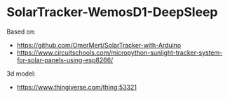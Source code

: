 # SolarTracker-WemosD1-DeepSleep
Based on:
-   https://github.com/OmerMert/SolarTracker-with-Arduino
-   https://www.circuitschools.com/micropython-sunlight-tracker-system-for-solar-panels-using-esp8266/

3d model:
-   https://www.thingiverse.com/thing:53321
